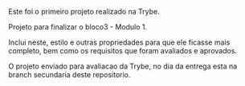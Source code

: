 Este foi o primeiro projeto realizado na Trybe. 

Projeto para finalizar o bloco3 - Modulo 1.

Inclui neste, estilo e outras propriedades para que ele ficasse mais completo, bem como os requisitos que foram avaliados e aprovados.

O projeto enviado para avaliacao da Trybe, no dia da entrega esta na branch secundaria deste repositorio.
